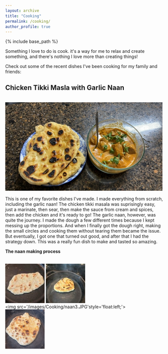 ```yaml
---
layout: archive
title: "Cooking"
permalink: /cooking/
author_profile: true
---
```


{% include base_path %}

Something I love to do is cook. it's a way for me to relax and create something, and there's nothing I love more than creating things!

Check out some of the recent dishes I've been cooking for my family and friends:



## Chicken Tikki Masla with Garlic Naan

<br/><img src='/images/Cooking/Tikki Masla.JPG'>

This is one of my favorite dishes I've made. I made everything from scratch, including the garlic naan! The chicken tikki masala was suprisingly easy, just a marinate, then sear, then make the sauce from cream and spices, then add the chicken and it's ready to go! The garlic naan, however,  was quite the journey. I made the dough a few different times because I kept messing up the proportions. And when I finally got the dough right, making the small circles and cooking them without tearing them became the issue. But eventually, I got one that turned out good, and after that I had the strategy down. This was a really fun dish to make and tasted so amazing.

**The naan making process**

<br/><img src='/images/Cooking/naan1.JPG'>
<img src='/images/Cooking/naan2.JPG'>
<br/><img src='/images/Cooking/naan3.JPG'style='float:left;'>
<img src='/images/Cooking/naan4.JPG' style='float:left;'>






